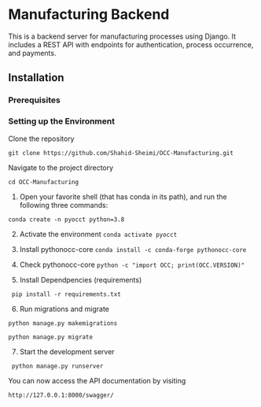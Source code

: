 # Manufacturing Backend

This is a backend server for manufacturing processes using Django. It includes a REST API with endpoints for authentication, process occurrence, and payments.

## Installation

### Prerequisites


### Setting up the Environment
Clone the repository 

```git clone https://github.com/Shahid-Sheimi/OCC-Manufacturing.git```

Navigate to the project directory

``` cd OCC-Manufacturing ```

1. Open your favorite shell (that has conda in its path), and run the following three commands:

```conda create -n pyocct python=3.8```

2. Activate the environment
```conda activate pyocct```

3. Install pythonocc-core
``` conda install -c conda-forge pythonocc-core ```

4. Check pythonocc-core 
```python -c "import OCC; print(OCC.VERSION)" ```

5. Install Dependpencies (requirements)

``` pip install -r requirements.txt```

6. Run migrations and migrate

``` python manage.py makemigrations ```

``` python manage.py migrate ```

7.  Start the development server

```  python manage.py runserver  ```

You can now access the API documentation by visiting

``` http://127.0.0.1:8000/swagger/ ```

